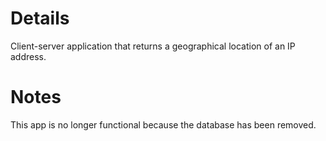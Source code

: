 # Details

Client-server application that returns a geographical location of an IP address.

# Notes

This app is no longer functional because the database has been removed.